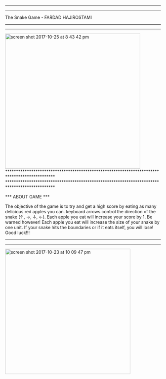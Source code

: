 **********************************************************************************************
**********************************************************************************************
The Snake Game - FARDAD HAJIROSTAMI
**********************************************************************************************
**********************************************************************************************
<img width="437" alt="screen shot 2017-10-25 at 8 43 42 pm" src="https://user-images.githubusercontent.com/5751399/32029906-61bab016-b9c5-11e7-8b69-79c9dbeb3167.png">
**********************************************************************************************
**********************************************************************************************

*** ABOUT GAME ***

The objective of the game is to try and get a high score by eating as many delicious red apples you can. keyboard arrows control the direction of the snake (↑, →, ↓, ←).  Each apple you eat will increase your score by 1. Be warned however! Each apple you eat will increase the size of your snake by one unit. If your snake hits the boundaries or if it eats itself, you will lose! Good luck!!!

**********************************************************************************************
**********************************************************************************************

<img width="405" alt="screen shot 2017-10-23 at 10 09 47 pm" src="https://user-images.githubusercontent.com/5751399/32029935-93bef70c-b9c5-11e7-9851-6b965d7a6a5a.png">

